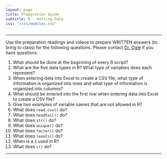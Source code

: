 ```yaml
---
layout: page
title: Preparation Guide
subtitle: R - Getting Data
css: "/css/modules.css"
---
```


----

<div class="alert alert-warning">
Use the preparation readings and videos to prepare WRITTEN answers (to bring to class) for the following questions. Please contact <a href="mailto:dogle@northland.edu">Dr. Ogle</a> if you have questions.
</div>

1. What should be done at the beginning of every R script?
1. What are the five data types in R? What type of variables does each represent?
1. When entering data into Excel to create a CSV file, what type of information is organized into rows and what type of information is organized into columns?
1. What should be entered into the first row when entering data into Excel to create a CSV file?
1. Give two examples of variable names that are not allowed in R?
1. What does `read.csv()` do?
1. What does `headtail()` do?
1. What does `str()` do?
1. What does `unique()` do?
1. What does `factor()` do?
1. What does `levels()` do?
1. When is a `$` used in R?
1. What does `c()` do?

----

